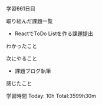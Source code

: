 学習661日目

取り組んだ課題一覧

- ReactでToDo Listを作る課題提出

わかったこと

次にやること

- 課題ブログ執筆

感じたこと

学習時間 Today: 10h Total:3599h30m